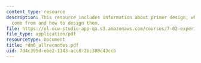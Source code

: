 ```yaml
---
content_type: resource
description: This resource includes information about primer design, where do they
  come from and how to design them.
file: https://ol-ocw-studio-app-qa.s3.amazonaws.com/courses/7-02-experimental-biology-communication-spring-2005/7d4c395debe21143acc82bc388c43ccb_rdm6_allrecnotes.pdf
file_type: application/pdf
resourcetype: Document
title: rdm6_allrecnotes.pdf
uid: 7d4c395d-ebe2-1143-acc8-2bc388c43ccb
---
```

